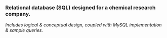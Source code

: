 <h3>Relational database (SQL) designed for a chemical research company.</h3> 
<i>Includes logical & conceptual design, coupled with MySQL implementation & sample queries.</i>
